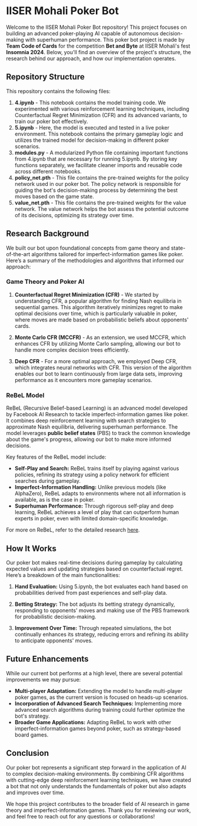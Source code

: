 # IISER Mohali Poker Bot

Welcome to the IISER Mohali Poker Bot repository! This project focuses on building an advanced poker-playing AI capable of autonomous decision-making with superhuman performance. This poker bot project is made by **Team Code of Cards** for the competition **Bet and Byte** at IISER Mohali's fest **Insomnia 2024**. Below, you'll find an overview of the project's structure, the research behind our approach, and how our implementation operates.

## Repository Structure

This repository contains the following files:

1. **4.ipynb** - This notebook contains the model training code. We experimented with various reinforcement learning techniques, including Counterfactual Regret Minimization (CFR) and its advanced variants, to train our poker bot effectively.
2. **5.ipynb** - Here, the model is executed and tested in a live poker environment. This notebook contains the primary gameplay logic and utilizes the trained model for decision-making in different poker scenarios.
3. **modules.py** - A modularized Python file containing important functions from 4.ipynb that are necessary for running 5.ipynb. By storing key functions separately, we facilitate cleaner imports and reusable code across different notebooks.
4. **policy_net.pth** - This file contains the pre-trained weights for the policy network used in our poker bot. The policy network is responsible for guiding the bot's decision-making process by determining the best moves based on the game state.
5. **value_net.pth** - This file contains the pre-trained weights for the value network. The value network helps the bot assess the potential outcome of its decisions, optimizing its strategy over time.

## Research Background

We built our bot upon foundational concepts from game theory and state-of-the-art algorithms tailored for imperfect-information games like poker. Here’s a summary of the methodologies and algorithms that informed our approach:

### Game Theory and Poker AI

1. **Counterfactual Regret Minimization (CFR)** - We started by understanding CFR, a popular algorithm for finding Nash equilibria in sequential games. This algorithm iteratively minimizes regret to make optimal decisions over time, which is particularly valuable in poker, where moves are made based on probabilistic beliefs about opponents' cards.
   
2. **Monte Carlo CFR (MCCFR)** - As an extension, we used MCCFR, which enhances CFR by utilizing Monte Carlo sampling, allowing our bot to handle more complex decision trees efficiently.

3. **Deep CFR** - For a more optimal approach, we employed Deep CFR, which integrates neural networks with CFR. This version of the algorithm enables our bot to learn continuously from large data sets, improving performance as it encounters more gameplay scenarios.

### ReBeL Model

ReBeL (Recursive Belief-based Learning) is an advanced model developed by Facebook AI Research to tackle imperfect-information games like poker. It combines deep reinforcement learning with search strategies to approximate Nash equilibria, delivering superhuman performance. The model leverages **public belief states** (PBS) to track the common knowledge about the game's progress, allowing our bot to make more informed decisions.

Key features of the ReBeL model include:

- **Self-Play and Search:** ReBeL trains itself by playing against various policies, refining its strategy using a policy network for efficient searches during gameplay.
- **Imperfect-Information Handling:** Unlike previous models (like AlphaZero), ReBeL adapts to environments where not all information is available, as is the case in poker.
- **Superhuman Performance:** Through rigorous self-play and deep learning, ReBeL achieves a level of play that can outperform human experts in poker, even with limited domain-specific knowledge.

For more on ReBeL, refer to the detailed research [here](https://arxiv.org/pdf/2007.13544).

## How It Works

Our poker bot makes real-time decisions during gameplay by calculating expected values and updating strategies based on counterfactual regret. Here’s a breakdown of the main functionalities:

1. **Hand Evaluation:** Using 5.ipynb, the bot evaluates each hand based on probabilities derived from past experiences and self-play data.
   
2. **Betting Strategy:** The bot adjusts its betting strategy dynamically, responding to opponents' moves and making use of the PBS framework for probabilistic decision-making.

3. **Improvement Over Time:** Through repeated simulations, the bot continually enhances its strategy, reducing errors and refining its ability to anticipate opponents' moves.

## Future Enhancements

While our current bot performs at a high level, there are several potential improvements we may pursue:
- **Multi-player Adaptation:** Extending the model to handle multi-player poker games, as the current version is focused on heads-up scenarios.
- **Incorporation of Advanced Search Techniques:** Implementing more advanced search algorithms during training could further optimize the bot's strategy.
- **Broader Game Applications:** Adapting ReBeL to work with other imperfect-information games beyond poker, such as strategy-based board games.

## Conclusion

Our poker bot represents a significant step forward in the application of AI to complex decision-making environments. By combining CFR algorithms with cutting-edge deep reinforcement learning techniques, we have created a bot that not only understands the fundamentals of poker but also adapts and improves over time.

We hope this project contributes to the broader field of AI research in game theory and imperfect-information games. Thank you for reviewing our work, and feel free to reach out for any questions or collaborations!
